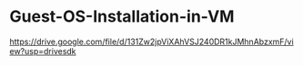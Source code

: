 # Guest-OS-Installation-in-VM
https://drive.google.com/file/d/131Zw2jpViXAhVSJ240DR1kJMhnAbzxmF/view?usp=drivesdk
